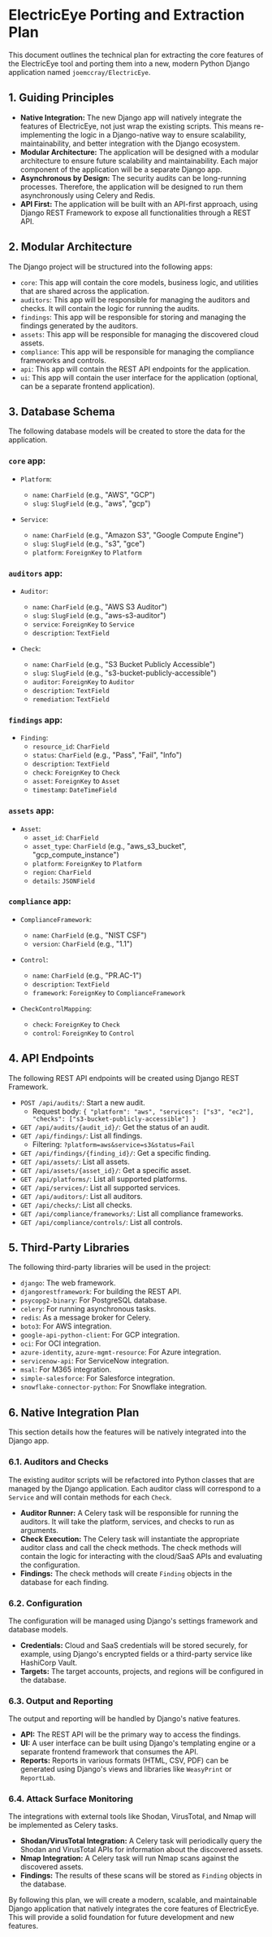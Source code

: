 # ElectricEye Porting and Extraction Plan

This document outlines the technical plan for extracting the core features of the ElectricEye tool and porting them into a new, modern Python Django application named `joemccray/ElectricEye`.

## 1. Guiding Principles

*   **Native Integration:** The new Django app will natively integrate the features of ElectricEye, not just wrap the existing scripts. This means re-implementing the logic in a Django-native way to ensure scalability, maintainability, and better integration with the Django ecosystem.
*   **Modular Architecture:** The application will be designed with a modular architecture to ensure future scalability and maintainability. Each major component of the application will be a separate Django app.
*   **Asynchronous by Design:** The security audits can be long-running processes. Therefore, the application will be designed to run them asynchronously using Celery and Redis.
*   **API First:** The application will be built with an API-first approach, using Django REST Framework to expose all functionalities through a REST API.

## 2. Modular Architecture

The Django project will be structured into the following apps:

*   `core`: This app will contain the core models, business logic, and utilities that are shared across the application.
*   `auditors`: This app will be responsible for managing the auditors and checks. It will contain the logic for running the audits.
*   `findings`: This app will be responsible for storing and managing the findings generated by the auditors.
*   `assets`: This app will be responsible for managing the discovered cloud assets.
*   `compliance`: This app will be responsible for managing the compliance frameworks and controls.
*   `api`: This app will contain the REST API endpoints for the application.
*   `ui`: This app will contain the user interface for the application (optional, can be a separate frontend application).

## 3. Database Schema

The following database models will be created to store the data for the application.

### `core` app:

*   `Platform`:
    *   `name`: `CharField` (e.g., "AWS", "GCP")
    *   `slug`: `SlugField` (e.g., "aws", "gcp")

*   `Service`:
    *   `name`: `CharField` (e.g., "Amazon S3", "Google Compute Engine")
    *   `slug`: `SlugField` (e.g., "s3", "gce")
    *   `platform`: `ForeignKey` to `Platform`

### `auditors` app:

*   `Auditor`:
    *   `name`: `CharField` (e.g., "AWS S3 Auditor")
    *   `slug`: `SlugField` (e.g., "aws-s3-auditor")
    *   `service`: `ForeignKey` to `Service`
    *   `description`: `TextField`

*   `Check`:
    *   `name`: `CharField` (e.g., "S3 Bucket Publicly Accessible")
    *   `slug`: `SlugField` (e.g., "s3-bucket-publicly-accessible")
    *   `auditor`: `ForeignKey` to `Auditor`
    *   `description`: `TextField`
    *   `remediation`: `TextField`

### `findings` app:

*   `Finding`:
    *   `resource_id`: `CharField`
    *   `status`: `CharField` (e.g., "Pass", "Fail", "Info")
    *   `description`: `TextField`
    *   `check`: `ForeignKey` to `Check`
    *   `asset`: `ForeignKey` to `Asset`
    *   `timestamp`: `DateTimeField`

### `assets` app:

*   `Asset`:
    *   `asset_id`: `CharField`
    *   `asset_type`: `CharField` (e.g., "aws_s3_bucket", "gcp_compute_instance")
    *   `platform`: `ForeignKey` to `Platform`
    *   `region`: `CharField`
    *   `details`: `JSONField`

### `compliance` app:

*   `ComplianceFramework`:
    *   `name`: `CharField` (e.g., "NIST CSF")
    *   `version`: `CharField` (e.g., "1.1")

*   `Control`:
    *   `name`: `CharField` (e.g., "PR.AC-1")
    *   `description`: `TextField`
    *   `framework`: `ForeignKey` to `ComplianceFramework`

*   `CheckControlMapping`:
    *   `check`: `ForeignKey` to `Check`
    *   `control`: `ForeignKey` to `Control`

## 4. API Endpoints

The following REST API endpoints will be created using Django REST Framework.

*   `POST /api/audits/`: Start a new audit.
    *   Request body: `{ "platform": "aws", "services": ["s3", "ec2"], "checks": ["s3-bucket-publicly-accessible"] }`
*   `GET /api/audits/{audit_id}/`: Get the status of an audit.
*   `GET /api/findings/`: List all findings.
    *   Filtering: `?platform=aws&service=s3&status=Fail`
*   `GET /api/findings/{finding_id}/`: Get a specific finding.
*   `GET /api/assets/`: List all assets.
*   `GET /api/assets/{asset_id}/`: Get a specific asset.
*   `GET /api/platforms/`: List all supported platforms.
*   `GET /api/services/`: List all supported services.
*   `GET /api/auditors/`: List all auditors.
*   `GET /api/checks/`: List all checks.
*   `GET /api/compliance/frameworks/`: List all compliance frameworks.
*   `GET /api/compliance/controls/`: List all controls.

## 5. Third-Party Libraries

The following third-party libraries will be used in the project:

*   `django`: The web framework.
*   `djangorestframework`: For building the REST API.
*   `psycopg2-binary`: For PostgreSQL database.
*   `celery`: For running asynchronous tasks.
*   `redis`: As a message broker for Celery.
*   `boto3`: For AWS integration.
*   `google-api-python-client`: For GCP integration.
*   `oci`: For OCI integration.
*   `azure-identity`, `azure-mgmt-resource`: For Azure integration.
*   `servicenow-api`: For ServiceNow integration.
*   `msal`: For M365 integration.
*   `simple-salesforce`: For Salesforce integration.
*   `snowflake-connector-python`: For Snowflake integration.

## 6. Native Integration Plan

This section details how the features will be natively integrated into the Django app.

### 6.1. Auditors and Checks

The existing auditor scripts will be refactored into Python classes that are managed by the Django application. Each auditor class will correspond to a `Service` and will contain methods for each `Check`.

*   **Auditor Runner:** A Celery task will be responsible for running the auditors. It will take the platform, services, and checks to run as arguments.
*   **Check Execution:** The Celery task will instantiate the appropriate auditor class and call the check methods. The check methods will contain the logic for interacting with the cloud/SaaS APIs and evaluating the configuration.
*   **Findings:** The check methods will create `Finding` objects in the database for each finding.

### 6.2. Configuration

The configuration will be managed using Django's settings framework and database models.

*   **Credentials:** Cloud and SaaS credentials will be stored securely, for example, using Django's encrypted fields or a third-party service like HashiCorp Vault.
*   **Targets:** The target accounts, projects, and regions will be configured in the database.

### 6.3. Output and Reporting

The output and reporting will be handled by Django's native features.

*   **API:** The REST API will be the primary way to access the findings.
*   **UI:** A user interface can be built using Django's templating engine or a separate frontend framework that consumes the API.
*   **Reports:** Reports in various formats (HTML, CSV, PDF) can be generated using Django's views and libraries like `WeasyPrint` or `ReportLab`.

### 6.4. Attack Surface Monitoring

The integrations with external tools like Shodan, VirusTotal, and Nmap will be implemented as Celery tasks.

*   **Shodan/VirusTotal Integration:** A Celery task will periodically query the Shodan and VirusTotal APIs for information about the discovered assets.
*   **Nmap Integration:** A Celery task will run Nmap scans against the discovered assets.
*   **Findings:** The results of these scans will be stored as `Finding` objects in the database.

By following this plan, we will create a modern, scalable, and maintainable Django application that natively integrates the core features of ElectricEye. This will provide a solid foundation for future development and new features.
